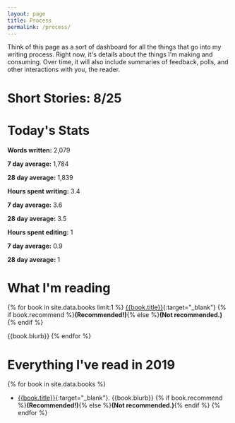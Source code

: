 ```yaml
---
layout: page
title: Process
permalink: /process/
---
```


Think of this page as a sort of dashboard for all the things that go into my writing
process. Right now, it's details about the things I'm making and consuming. Over time,
it will also include summaries of feedback, polls, and other interactions with you, the
reader.

# Short Stories: 8/25

# Today's Stats
**Words written:** 2,079    

**7 day average:** 1,784    

**28 day average:** 1,839  

**Hours spent writing:** 3.4  

**7 day average:** 3.6  

**28 day average:** 3.5  

**Hours spent editing:** 1  

**7 day average:** 0.9   

**28 day average:** 1  

# What I'm reading
{% for book in site.data.books limit:1 %}
[{{book.title}}]({{book.link}}){:target="_blank"} {% if book.recommend %}**(Recommended!)**{% else %}**(Not recommended.)**{% endif %}

{{book.blurb}} 
{% endfor %}

# Everything I've read in 2019
{% for book in site.data.books %}
- [{{book.title}}]({{book.link}}){:target="_blank"}. {{book.blurb}} {% if book.recommend %}**(Recommended!)**{% else %}**(Not recommended.)**{% endif %}
{% endfor %}
